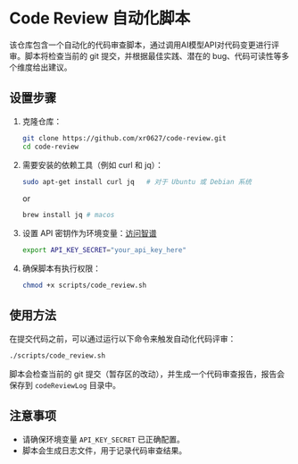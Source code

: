 # Code Review 自动化脚本

该仓库包含一个自动化的代码审查脚本，通过调用AI模型API对代码变更进行评审。脚本将检查当前的 git 提交，并根据最佳实践、潜在的 bug、代码可读性等多个维度给出建议。

## 设置步骤

1. 克隆仓库：

   ```bash
   git clone https://github.com/xr0627/code-review.git
   cd code-review
   ```

2. 需要安装的依赖工具（例如 curl 和 jq）：

   ```bash
   sudo apt-get install curl jq   # 对于 Ubuntu 或 Debian 系统
   ```

   or
   
   ```bash
   brew install jq # macos
   ```
   

4. 设置 API 密钥作为环境变量：[访问智谱](https://open.bigmodel.cn/usercenter/apikeys)

   ```bash
   export API_KEY_SECRET="your_api_key_here"
   ```

5. 确保脚本有执行权限：

   ```bash
   chmod +x scripts/code_review.sh
   ```

## 使用方法

在提交代码之前，可以通过运行以下命令来触发自动化代码评审：

```bash
./scripts/code_review.sh
```

脚本会检查当前的 git 提交（暂存区的改动），并生成一个代码审查报告，报告会保存到 `codeReviewLog` 目录中。

## 注意事项

- 请确保环境变量 `API_KEY_SECRET` 已正确配置。
- 脚本会生成日志文件，用于记录代码审查结果。



